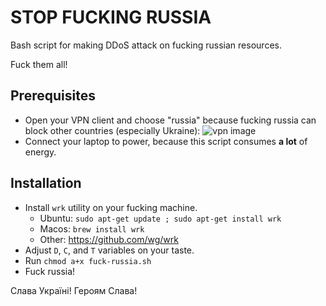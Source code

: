 # STOP FUCKING RUSSIA

Bash script for making DDoS attack on fucking russian resources.

Fuck them all!

## Prerequisites
- Open your VPN client and choose "russia" because fucking russia can block other countries (especially Ukraine):
![vpn image](images/vpn_client.jpeg)
- Connect your laptop to power, because this script consumes **a lot** of energy.

## Installation

- Install `wrk` utility on your fucking machine.
	- Ubuntu: `sudo apt-get update ; sudo apt-get install wrk`
	- Macos: `brew install wrk` 
	- Other: https://github.com/wg/wrk
- Adjust `D`, `C`, and `T` variables on your taste.
- Run `chmod a+x fuck-russia.sh`
- Fuck russia!

Слава Україні! Героям Слава!
